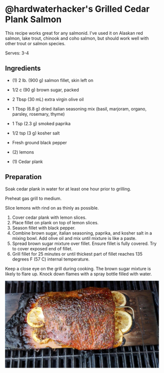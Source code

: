 # \@hardwaterhacker's Grilled Cedar Plank Salmon

This recipe works great for any salmonid. I've used it on Alaskan red
salmon, lake trout, chinook and coho salmon, but should work well with
other trout or salmon species.

Serves: 3-4

## Ingredients

- (1) 2 lb. (900 g) salmon fillet, skin left on

- 1/2 c (90 g) brown sugar, packed

- 2 Tbsp (30 mL) extra virgin olive oil

- 1 Tbsp (6.8 g) dried italian seasoning mix (basil, marjoram, organo,
 parsley, rosemary, thyme)

- 1 Tsp (2.3 g) smoked paprika

- 1/2 tsp (3 g) kosher salt

- Fresh ground black pepper

- (2) lemons

- (1) Cedar plank

## Preparation

Soak cedar plank in water for at least one hour prior to grilling.

Preheat gas grill to medium.

Slice lemons with rind on as thinly as possible.

1. Cover cedar plank with lemon slices.
2. Place fillet on plank on top of lemon slices.
3. Season fillet with black pepper.
4. Combine brown sugar, italian seasoning, paprika, and kosher salt in
 a mixing bowl. Add olive oil and mix until mixture is like a paste.
5. Spread brown sugar mixture over fillet. Ensure fillet is fully
 covered. Try to cover exposed end of fillet.
6. Grill fillet for 25 minutes or until thickest part of fillet reaches
 135 degrees F (57 C) internal temperature.

Keep a close eye on the grill during cooking. The brown sugar mixture is
likely to flare up. Knock down flames with a spray bottle filled with
water.

![Grilled Cedar Plank Salmon](images/hardwaterhacker_grilled_cedar_plank_salmon.jpg)
